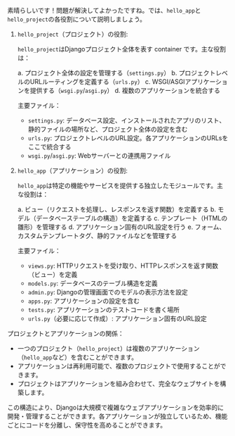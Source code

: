 素晴らしいです！問題が解決してよかったですね。では、`hello_app`と`hello_project`の各役割について説明しましょう。

1. `hello_project`（プロジェクト）の役割:

   `hello_project`はDjangoプロジェクト全体を表す container です。主な役割は：

   a. プロジェクト全体の設定を管理する（`settings.py`）
   b. プロジェクトレベルのURLルーティングを定義する（`urls.py`）
   c. WSGI/ASGIアプリケーションを提供する（`wsgi.py`/`asgi.py`）
   d. 複数のアプリケーションを統合する

   主要ファイル：
   - `settings.py`: データベース設定、インストールされたアプリのリスト、静的ファイルの場所など、プロジェクト全体の設定を含む
   - `urls.py`: プロジェクトレベルのURL設定。各アプリケーションのURLsをここで統合する
   - `wsgi.py`/`asgi.py`: Webサーバーとの連携用ファイル

2. `hello_app`（アプリケーション）の役割:

   `hello_app`は特定の機能やサービスを提供する独立したモジュールです。主な役割は：

   a. ビュー（リクエストを処理し、レスポンスを返す関数）を定義する
   b. モデル（データベーステーブルの構造）を定義する
   c. テンプレート（HTMLの雛形）を管理する
   d. アプリケーション固有のURL設定を行う
   e. フォーム、カスタムテンプレートタグ、静的ファイルなどを管理する

   主要ファイル：
   - `views.py`: HTTPリクエストを受け取り、HTTPレスポンスを返す関数（ビュー）を定義
   - `models.py`: データベースのテーブル構造を定義
   - `admin.py`: Djangoの管理画面でのモデルの表示方法を設定
   - `apps.py`: アプリケーションの設定を含む
   - `tests.py`: アプリケーションのテストコードを書く場所
   - `urls.py`（必要に応じて作成）: アプリケーション固有のURL設定

プロジェクトとアプリケーションの関係：

- 一つのプロジェクト（`hello_project`）は複数のアプリケーション（`hello_app`など）を含むことができます。
- アプリケーションは再利用可能で、複数のプロジェクトで使用することができます。
- プロジェクトはアプリケーションを組み合わせて、完全なウェブサイトを構築します。

この構造により、Djangoは大規模で複雑なウェブアプリケーションを効率的に開発・管理することができます。各アプリケーションが独立しているため、機能ごとにコードを分離し、保守性を高めることができます。